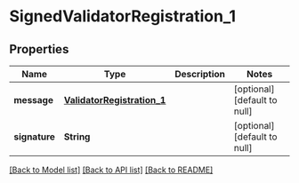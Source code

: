 # SignedValidatorRegistration_1

## Properties

| Name | Type | Description | Notes |
| --- | --- | --- | --- |
| **message** | [**ValidatorRegistration_1**](ValidatorRegistration_1.md) |  | [optional] [default to null] |
| **signature** | **String** |  | [optional] [default to null] |

[[Back to Model list]](../README.md#documentation-for-models) [[Back to API list]](../README.md#documentation-for-api-endpoints) [[Back to README]](../README.md)
